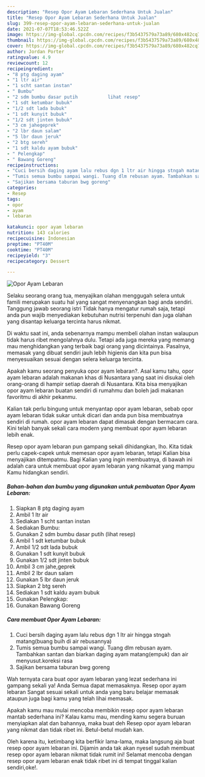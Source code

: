 ```yaml
---
description: "Resep Opor Ayam Lebaran Sederhana Untuk Jualan"
title: "Resep Opor Ayam Lebaran Sederhana Untuk Jualan"
slug: 399-resep-opor-ayam-lebaran-sederhana-untuk-jualan
date: 2021-07-07T18:53:46.522Z
image: https://img-global.cpcdn.com/recipes/f3b5437579a73a89/680x482cq70/opor-ayam-lebaran-foto-resep-utama.jpg
thumbnail: https://img-global.cpcdn.com/recipes/f3b5437579a73a89/680x482cq70/opor-ayam-lebaran-foto-resep-utama.jpg
cover: https://img-global.cpcdn.com/recipes/f3b5437579a73a89/680x482cq70/opor-ayam-lebaran-foto-resep-utama.jpg
author: Jordan Porter
ratingvalue: 4.9
reviewcount: 12
recipeingredient:
- "8 ptg daging ayam"
- "1 ltr air"
- "1 scht santan instan"
- " Bumbu"
- "2 sdm bumbu dasar putih           lihat resep"
- "1 sdt ketumbar bubuk"
- "1/2 sdt lada bubuk"
- "1 sdt kunyit bubuk"
- "1/2 sdt jinten bubuk"
- "3 cm jahegeprek"
- "2 lbr daun salam"
- "5 lbr daun jeruk"
- "2 btg sereh"
- "1 sdt kaldu ayam bubuk"
- " Pelengkap"
- " Bawang Goreng"
recipeinstructions:
- "Cuci bersih daging ayam lalu rebus dgn 1 ltr air hingga stngah matang(buang buih di air rebusannya)"
- "Tumis semua bumbu sampai wangi. Tuang dlm rebusan ayam. Tambahkan santan dan biarkan daging ayam matang(empuk) dan air menyusut.koreksi rasa"
- "Sajikan bersama taburan bwg goreng"
categories:
- Resep
tags:
- opor
- ayam
- lebaran

katakunci: opor ayam lebaran 
nutrition: 143 calories
recipecuisine: Indonesian
preptime: "PT40M"
cooktime: "PT40M"
recipeyield: "3"
recipecategory: Dessert

---
```



![Opor Ayam Lebaran](https://img-global.cpcdn.com/recipes/f3b5437579a73a89/680x482cq70/opor-ayam-lebaran-foto-resep-utama.jpg)

Selaku seorang orang tua, menyajikan olahan menggugah selera untuk famili merupakan suatu hal yang sangat menyenangkan bagi anda sendiri. Tanggung jawab seorang istri Tidak hanya mengatur rumah saja, tetapi anda pun wajib menyediakan kebutuhan nutrisi terpenuhi dan juga olahan yang disantap keluarga tercinta harus nikmat.

Di waktu  saat ini, anda sebenarnya mampu membeli olahan instan walaupun tidak harus ribet mengolahnya dulu. Tetapi ada juga mereka yang memang mau menghidangkan yang terbaik bagi orang yang dicintainya. Pasalnya, memasak yang dibuat sendiri jauh lebih higienis dan kita pun bisa menyesuaikan sesuai dengan selera keluarga tercinta. 



Apakah kamu seorang penyuka opor ayam lebaran?. Asal kamu tahu, opor ayam lebaran adalah makanan khas di Nusantara yang saat ini disukai oleh orang-orang di hampir setiap daerah di Nusantara. Kita bisa menyajikan opor ayam lebaran buatan sendiri di rumahmu dan boleh jadi makanan favoritmu di akhir pekanmu.

Kalian tak perlu bingung untuk menyantap opor ayam lebaran, sebab opor ayam lebaran tidak sukar untuk dicari dan anda pun bisa membuatnya sendiri di rumah. opor ayam lebaran dapat dimasak dengan bermacam cara. Kini telah banyak sekali cara modern yang membuat opor ayam lebaran lebih enak.

Resep opor ayam lebaran pun gampang sekali dihidangkan, lho. Kita tidak perlu capek-capek untuk memesan opor ayam lebaran, tetapi Kalian bisa menyajikan ditempatmu. Bagi Kalian yang ingin membuatnya, di bawah ini adalah cara untuk membuat opor ayam lebaran yang nikamat yang mampu Kamu hidangkan sendiri.

<!--inarticleads1-->

##### Bahan-bahan dan bumbu yang digunakan untuk pembuatan Opor Ayam Lebaran:

1. Siapkan 8 ptg daging ayam
1. Ambil 1 ltr air
1. Sediakan 1 scht santan instan
1. Sediakan  Bumbu:
1. Gunakan 2 sdm bumbu dasar putih           (lihat resep)
1. Ambil 1 sdt ketumbar bubuk
1. Ambil 1/2 sdt lada bubuk
1. Gunakan 1 sdt kunyit bubuk
1. Gunakan 1/2 sdt jinten bubuk
1. Ambil 3 cm jahe,geprek
1. Ambil 2 lbr daun salam
1. Gunakan 5 lbr daun jeruk
1. Siapkan 2 btg sereh
1. Sediakan 1 sdt kaldu ayam bubuk
1. Gunakan  Pelengkap:
1. Gunakan  Bawang Goreng




<!--inarticleads2-->

##### Cara membuat Opor Ayam Lebaran:

1. Cuci bersih daging ayam lalu rebus dgn 1 ltr air hingga stngah matang(buang buih di air rebusannya)
1. Tumis semua bumbu sampai wangi. Tuang dlm rebusan ayam. Tambahkan santan dan biarkan daging ayam matang(empuk) dan air menyusut.koreksi rasa
1. Sajikan bersama taburan bwg goreng




Wah ternyata cara buat opor ayam lebaran yang lezat sederhana ini gampang sekali ya! Anda Semua dapat memasaknya. Resep opor ayam lebaran Sangat sesuai sekali untuk anda yang baru belajar memasak ataupun juga bagi kamu yang telah lihai memasak.

Apakah kamu mau mulai mencoba membikin resep opor ayam lebaran mantab sederhana ini? Kalau kamu mau, mending kamu segera buruan menyiapkan alat dan bahannya, maka buat deh Resep opor ayam lebaran yang nikmat dan tidak ribet ini. Betul-betul mudah kan. 

Oleh karena itu, ketimbang kita berfikir lama-lama, maka langsung aja buat resep opor ayam lebaran ini. Dijamin anda tak akan nyesel sudah membuat resep opor ayam lebaran nikmat tidak rumit ini! Selamat mencoba dengan resep opor ayam lebaran enak tidak ribet ini di tempat tinggal kalian sendiri,oke!.

